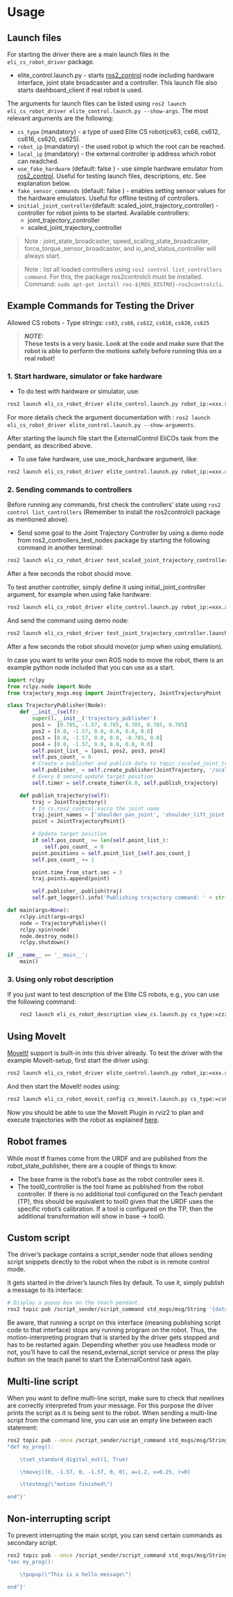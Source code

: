 # Usage

## Launch files
For starting the driver there are a main launch files in the `eli_cs_robot_driver` package.
- elite_control.launch.py - starts [ros2_control](https://control.ros.org/humble/index.html) node including hardware interface, joint state broadcaster and a controller. This launch file also starts dashboard_client if real robot is used.

The arguments for launch files can be listed using `ros2 launch eli_cs_robot_driver elite_control.launch.py --show-args`. The most relevant arguments are the following:
- `cs_type` (mandatory) - a type of used Elite CS robot(cs63, cs66, cs612, cs616, cs620, cs625).
- `robot_ip` (mandatory) - the used robot ip which the root can be reached.
- `local_ip` (mandatory) - the external controller ip address which robot can readched.
- `use_fake_hardware` (default: false ) - use simple hardware emulator from [ros2_control](https://control.ros.org/humble/index.html). Useful for testing launch files, descriptions, etc. See explanation below.
- `fake_sensor_commands` (default: false ) - enables setting sensor values for the hardware emulators. Useful for offline testing of controllers.
- `initial_joint_controller`(default: scaled_joint_trajectory_controller) - controller for robot joints to be started. Available controllers:
    - joint_trajectory_controller
    - scaled_joint_trajectory_controller

> Note : joint_state_broadcaster, speed_scaling_state_broadcaster, force_torque_sensor_broadcaster, and io_and_status_controller will always start.

> Note : list all loaded controllers using `ros2 control list_controllers command`. For this, the package ros2controlcli must be installed. Command: `sudo apt-get install ros-${ROS_DISTRO}-ros2controlcli`.

## Example Commands for Testing the Driver

Allowed CS robots - Type strings: `cs63`, `cs66`, `cs612`, `cs616`, `cs620`, `cs625`

> ***NOTE:***  
> **These tests is a very basic. Look at the code and make sure that the robot is able to perform the motions safely before running this on a real robot!**

### 1. Start hardware, simulator or fake hardware

- To do test with hardware or simulator, use:

```bash
ros2 launch eli_cs_robot_driver elite_control.launch.py robot_ip:=xxx.xxx.xxx.xxx local_ip:=yyy.yyy.yyy.yyy cs_type:=zzzz
```
For more details check the argument documentation with : `ros2 launch eli_cs_robot_driver elite_control.launch.py --show-arguments`.

After starting the launch file start the ExternalControl EliCOs task from the pendant, as described above.

- To use fake hardware, use use_mock_hardware argument, like:
```bash
ros2 launch eli_cs_robot_driver elite_control.launch.py robot_ip:=xxx.xxx.xxx.xxx local_ip:=yyy.yyy.yyy.yyy cs_type:=zzzz use_fake_hardware:=true
```

### 2. Sending commands to controllers

Before running any commands, first check the controllers’ state using `ros2 control list_controllers` (Remember to install the ros2controlcli package as mentioned above).

- Send some goal to the Joint Trajectory Controller by using a demo node from ros2_controllers_test_nodes package by starting the following command in another terminal:
```bash
ros2 launch eli_cs_robot_driver test_scaled_joint_trajectory_controller.launch.py
```

After a few seconds the robot should move.

To test another controller, simply define it using initial_joint_controller argument, for example when using fake hardware:
```bash
ros2 launch eli_cs_robot_driver elite_control.launch.py robot_ip:=xxx.xxx.xxx.xxx local_ip:=yyy.yyy.yyy.yyy cs_type:=zzzz initial_joint_controller:=joint_trajectory_controller use_fake_hardware:=true
```

And send the command using demo node:
```bash
ros2 launch eli_cs_robot_driver test_joint_trajectory_controller.launch.py
```

After a few seconds the robot should move(or jump when using emulation).

In case you want to write your own ROS node to move the robot, there is an example python node included that you can use as a start.
```python
import rclpy
from rclpy.node import Node
from trajectory_msgs.msg import JointTrajectory, JointTrajectoryPoint

class TrajectoryPublisher(Node):
    def __init__(self):
        super().__init__('trajectory_publisher')
        pos1 =  [0.785, -1.57, 0.785, 0.785, 0.785, 0.785]
        pos2 = [0.0, -1.57, 0.0, 0.0, 0.0, 0.0]
        pos3 = [0.0, -1.57, 0.0, 0.0, -0.785, 0.0]
        pos4 = [0.0, -1.57, 0.0, 0.0, 0.0, 0.0]
        self.point_list_ = [pos1, pos2, pos3, pos4]
        self.pos_count_ = 0
        # Create a publisher and publish data to topic /scaled_joint_trajectory_controller/joint_trajectory
        self.publisher_ = self.create_publisher(JointTrajectory, '/scaled_joint_trajectory_controller/joint_trajectory', 10)
        # Every 8 second update target position
        self.timer = self.create_timer(8.0, self.publish_trajectory)

    def publish_trajectory(self):
        traj = JointTrajectory()
        # In cs.ros2_control.xacro the joint name
        traj.joint_names = ['shoulder_pan_joint', 'shoulder_lift_joint', 'elbow_joint', 'wrist_1_joint', 'wrist_2_joint', 'wrist_3_joint']
        point = JointTrajectoryPoint()

        # Update target position
        if self.pos_count_ >= len(self.point_list_):
            self.pos_count_ = 0
        point.positions = self.point_list_[self.pos_count_]
        self.pos_count_ += 1

        point.time_from_start.sec = 3
        traj.points.append(point)

        self.publisher_.publish(traj)
        self.get_logger().info('Publishing trajectory command: ' + str(point.positions))

def main(args=None):
    rclpy.init(args=args)
    node = TrajectoryPublisher()
    rclpy.spin(node)
    node.destroy_node()
    rclpy.shutdown()

if __name__ == '__main__':
    main()

```

### 3. Using only robot description
If you just want to test description of the Elite CS robots, e.g., you can use the following command:
```bash
    ros2 launch eli_cs_robot_description view_cs.launch.py cs_type:=zzzz
```

## Using MoveIt
[MoveIt!](https://moveit.ros.org/) support is built-in into this driver already.
To test the driver with the example MoveIt-setup, first start the driver using:
```bash
ros2 launch eli_cs_robot_driver elite_control.launch.py robot_ip:=xxx.xxx.xxx.xxx local_ip:=yyy.yyy.yyy.yyy cs_type:=zzzz launch_rviz:=false
```

And then start the MoveIt! nodes using:
```bash
ros2 launch eli_cs_robot_moveit_config cs_moveit.launch.py cs_type:=cs66 launch_rviz:=true
```

Now you should be able to use the MoveIt Plugin in rviz2 to plan and execute trajectories with the robot as explained [here](https://moveit.picknik.ai/main/doc/tutorials/quickstart_in_rviz/quickstart_in_rviz_tutorial.html).


## Robot frames

While most tf frames come from the URDF and are published from the robot_state_publisher, there are a couple of things to know:
- The base frame is the robot’s base as the robot controller sees it.
- The tool0_controller is the tool frame as published from the robot controller. If there is no additional tool configured on the Teach pendant (TP), this should be equivalent to tool0 given that the URDF uses the specific robot’s calibration. If a tool is configured on the TP, then the additional transformation will show in base -> tool0.

## Custom script
The driver’s package contains a script_sender node that allows sending script snippets directly to the robot when the robot is in remote control mode.

It gets started in the driver’s launch files by default. To use it, simply publish a message to its interface:
```bash
# Display a popup box on the teach pendant.
ros2 topic pub /script_sender/script_command std_msgs/msg/String '{data: popup("hello")}' --once
```

Be aware, that running a script on this interface (meaning publishing script code to that interface) stops any running program on the robot. Thus, the motion-interpreting program that is started by the driver gets stopped and has to be restarted again. Depending whether you use headless mode or not, you’ll have to call the resend_external_script service or press the play button on the teach panel to start the ExternalControl task again.

## Multi-line script
When you want to define multi-line script, make sure to check that newlines are correctly interpreted from your message. For this purpose the driver prints the script as it is being sent to the robot. When sending a multi-line script from the command line, you can use an empty line between each statement:
```bash
ros2 topic pub --once /script_sender/script_command std_msgs/msg/String '{data:
"def my_prog():  

    \tset_standard_digital_out(1, True)  

    \tmovej([0, -1.57, 0, -1.57, 0, 0], a=1.2, v=0.25, r=0)  

    \ttextmsg(\"motion finished\")  

end"}'
```

## Non-interrupting script

To prevent interrupting the main script, you can send certain commands as secondary script.
```bash
ros2 topic pub --once /script_sender/script_command std_msgs/msg/String '{data:
"sec my_prog():  

    \tpopup(\"This is a hello message\")

end"}'
```